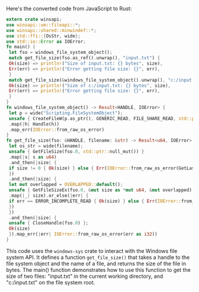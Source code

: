 Here's the converted code from JavaScript to Rust:
```rust
extern crate winsapi;
use winsapi::um::fileapi::*;
use winsapi::shared::minwindef::*;
use std::ffi::{OsStr, wide};
use std::io::Error as IOError;
fn main() {
 let fso = windows_file_system_object();
 match get_file_size(fso.as_ref().unwrap(), "input.txt") {
 Ok(size) => println!("Size of input.txt: {} bytes", size),
 Err(err) => println!("Error getting file size: {}", err),
 }
 match get_file_size(&windows_file_system_object().unwrap(), "c:/input.txt") {
 Ok(size) => println!("Size of c:/input.txt: {} bytes", size),
 Err(err) => println!("Error getting file size: {}", err),
 }
}
fn windows_file_system_object() -> Result<HANDLE, IOError> {
 let p = wide("Scripting.FileSystemObject");
 unsafe { CreateFileW(p.as_ptr(), GENERIC_READ, FILE_SHARE_READ, std::ptr::null_mut(), OPEN_EXISTING, FILE_ATTRIBUTE_NORMAL, None) }
 .map(|h| Handle(h))
 .map_err(IOError::from_raw_os_error)
}
fn get_file_size(fso: &HANDLE, filename: &str) -> Result<u64, IOError> {
 let os_str = wide(filename);
 unsafe { GetFileSize(fso.0, std::ptr::null_mut()) }
 .map(|s| s as u64)
 .and_then(|size| {
 if size != 0 { Ok(size) } else { Err(IOError::from_raw_os_error(GetLastError() as i32)) }
 })
 .and_then(|size| {
 let mut overlapped = OVERLAPPED::default();
 unsafe { GetFileSizeEx(fso.0, &mut size as *mut u64, &mut overlapped) }
 .map(|_| size).or_else(|err| {
 if err == ERROR_INCOMPLETE_READ { Ok(size) } else { Err(IOError::from_raw_os_error(err as i32)) }
 })
 })
 .and_then(|size| {
 unsafe { CloseHandle(fso.0) };
 Ok(size)
 }).map_err(|err| IOError::from_raw_os_error(err as i32))
}
```
This code uses the `windows-sys` crate to interact with the Windows file system API. It defines a function `get_file_size()` that takes a handle to the file system object and the name of a file, and returns the size of the file in bytes. The main() function demonstrates how to use this function to get the size of two files: "input.txt" in the current working directory, and "c:/input.txt" on the file system root.

